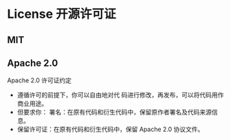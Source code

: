 <!--
 * @Author: JohnJeep
 * @Date: 2024-12-01 00:40:42
 * @LastEditors: JohnJeep
 * @LastEditTime: 2025-04-05 11:26:40
 * @Description:  开源许可证
 * Copyright (c) 2025 by John Jeep, All Rights Reserved. 
-->

# License 开源许可证

## MIT

## Apache 2.0

Apache 2.0 许可证约定

- 遵循许可的前提下，你可以自由地对代 码进行修改，再发布，可以将代码用作商业用途。
- 但要求你： 署名：在原有代码和衍生代码中，保留原作者署名及代码来源信息。 
- 保留许可证：在原有代码和衍生代码中，保留 Apache 2.0 协议文件。